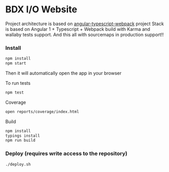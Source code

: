 # BDX I/O Website

Project architecture is based on [angular-typescript-webpack](https://github.com/brechtbilliet/angular-typescript-webpack) project
Stack is based on Angular 1 + Typescript + Webpack build with Karma and wallaby tests support.
And this all with sourcemaps in production support!!

### Install

```sh
npm install
npm start
```

Then it will automatically open the app in your browser

To run tests

```sh
npm test
```

Coverage

```sh
open reports/coverage/index.html
```

Build
```sh
npm install
typings install
npm run build
```

### Deploy (requires write access to the repository)

```sh
./deploy.sh
```

